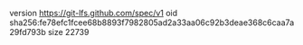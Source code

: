 version https://git-lfs.github.com/spec/v1
oid sha256:fe78efc1fcee68b8893f7982805ad2a33aa06c92b3deae368c6caa7a29fd793b
size 22739
